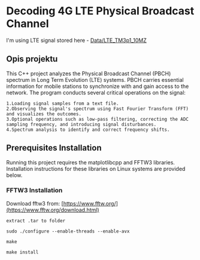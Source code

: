 # Decoding 4G LTE Physical Broadcast Channel
I'm using LTE signal stored here - [Data/LTE_TM3p1_10MZ](Data/LTE_TM3p1_10MZ_18p22dBFS.txt)
## Opis projektu
This C++ project analyzes the Physical Broadcast Channel (PBCH) spectrum in Long Term Evolution (LTE) systems. PBCH carries essential information for mobile stations to synchronize with and gain access to the network. The program conducts several critical operations on the signal:
```
1.Loading signal samples from a text file.
2.Observing the signal's spectrum using Fast Fourier Transform (FFT) and visualizes the outcomes.
3.Optional operations such as low-pass filtering, correcting the ADC sampling frequency, and introducing signal disturbances.
4.Spectrum analysis to identify and correct frequency shifts.
```
## Prerequisites Installation
Running this project requires the matplotlibcpp and FFTW3 libraries. Installation instructions for these libraries on Linux systems are provided below.

### FFTW3 Installation

Download fftw3 from: [https://www.fftw.org/](https://www.fftw.org/download.html)

```
extract .tar to folder
```
```
sudo ./configure --enable-threads --enable-avx
```
```
make
```
```
make install
```
